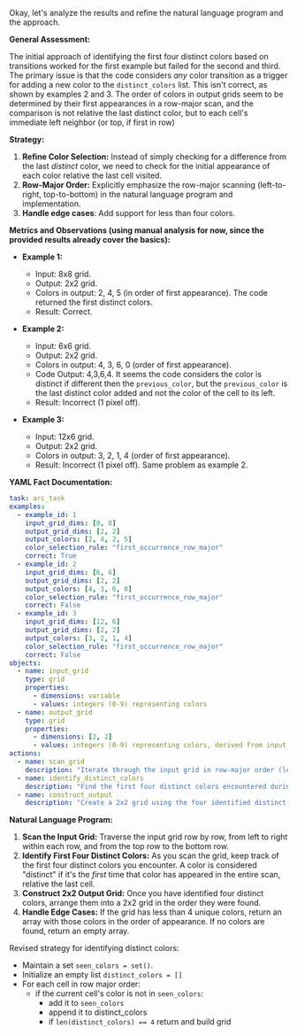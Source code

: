 Okay, let's analyze the results and refine the natural language program and the approach.

**General Assessment:**

The initial approach of identifying the first four distinct colors based on transitions worked for the first example but failed for the second and third. The primary issue is that the code considers *any* color transition as a trigger for adding a new color to the `distinct_colors` list. This isn't correct, as shown by examples 2 and 3. The order of colors in output grids seem to be determined by their first appearances in a row-major scan, and the comparison is not relative the last distinct color, but to each cell's immediate left neighbor (or top, if first in row)

**Strategy:**

1.  **Refine Color Selection:** Instead of simply checking for a difference from the last *distinct* color, we need to check for the initial appearance of each color relative the last cell visited.
2.  **Row-Major Order:** Explicitly emphasize the row-major scanning (left-to-right, top-to-bottom) in the natural language program and implementation.
3. **Handle edge cases**: Add support for less than four colors.

**Metrics and Observations (using manual analysis for now, since the provided results already cover the basics):**

*   **Example 1:**
    *   Input: 8x8 grid.
    *   Output: 2x2 grid.
    *   Colors in output: 2, 4, 5 (in order of first appearance). The code returned the first distinct colors.
    *   Result: Correct.

*   **Example 2:**
    *   Input: 6x6 grid.
    *   Output: 2x2 grid.
    *   Colors in output: 4, 3, 6, 0 (order of first appearance).
    * Code Output: 4,3,6,4. It seems the code considers the color is distinct if different then the `previous_color`, but the `previous_color` is the last distinct color added and not the color of the cell to its left.
    *   Result: Incorrect (1 pixel off).

*   **Example 3:**
    *   Input: 12x6 grid.
    *   Output: 2x2 grid.
    *   Colors in output: 3, 2, 1, 4 (order of first appearance).
    *   Result: Incorrect (1 pixel off). Same problem as example 2.

**YAML Fact Documentation:**


```yaml
task: arc_task
examples:
  - example_id: 1
    input_grid_dims: [8, 8]
    output_grid_dims: [2, 2]
    output_colors: [2, 4, 2, 5]
    color_selection_rule: "first_occurrence_row_major"
    correct: True
  - example_id: 2
    input_grid_dims: [6, 6]
    output_grid_dims: [2, 2]
    output_colors: [4, 3, 6, 0]
    color_selection_rule: "first_occurrence_row_major"
    correct: False
  - example_id: 3
    input_grid_dims: [12, 6]
    output_grid_dims: [2, 2]
    output_colors: [3, 2, 1, 4]
    color_selection_rule: "first_occurrence_row_major"
    correct: False
objects:
  - name: input_grid
    type: grid
    properties:
      - dimensions: variable
      - values: integers (0-9) representing colors
  - name: output_grid
    type: grid
    properties:
      - dimensions: [2, 2]
      - values: integers (0-9) representing colors, derived from input_grid
actions:
  - name: scan_grid
    description: "Iterate through the input grid in row-major order (left-to-right, top-to-bottom)."
  - name: identify_distinct_colors
    description: "Find the first four distinct colors encountered during the row-major scan."
  - name: construct_output
    description: "Create a 2x2 grid using the four identified distinct colors."
```


**Natural Language Program:**

1.  **Scan the Input Grid:** Traverse the input grid row by row, from left to right within each row, and from the top row to the bottom row.
2.  **Identify First Four Distinct Colors:** As you scan the grid, keep track of the first four distinct colors you encounter. A color is considered "distinct" if it's the *first* time that color has appeared in the entire scan, relative the last cell.
3.  **Construct 2x2 Output Grid:** Once you have identified four distinct colors, arrange them into a 2x2 grid in the order they were found.
4. **Handle Edge Cases:** If the grid has less than 4 unique colors, return an array with those colors in the order of appearance. If no colors are found, return an empty array.

Revised strategy for identifying distinct colors:

- Maintain a set `seen_colors = set()`.
- Initialize an empty list `distinct_colors = []`
- For each cell in row major order:
    - if the current cell's color is not in `seen_colors`:
        - add it to `seen_colors`
        - append it to distinct_colors
        - if `len(distinct_colors) == 4` return and build grid
